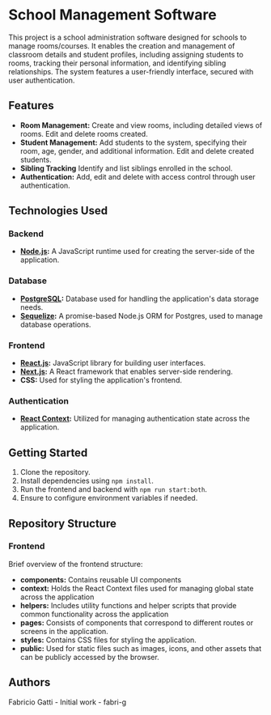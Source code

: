# School Management Software

This project is a school administration software designed for schools to manage rooms/courses. It enables the creation and management of classroom details and student profiles, including assigning students to rooms, tracking their personal information, and identifying sibling relationships. The system features a user-friendly interface, secured with user authentication.

## Features

- **Room Management:** Create and view rooms, including detailed views of rooms. Edit and delete rooms created.
- **Student Management:** Add students to the system, specifying their room, age, gender, and additional information. Edit and delete created students. 
- **Sibling Tracking** Identify and list siblings enrolled in the school.
- **Authentication:** Add, edit and delete with access control through user authentication.

## Technologies Used
### Backend
- **[Node.js](https://nodejs.org/en):** A JavaScript runtime used for creating the server-side of the application.
### Database
- **[PostgreSQL](https://www.postgresql.org/):** Database used for handling the application's data storage needs.
- **[Sequelize](https://sequelize.org/):** A promise-based Node.js ORM for Postgres,  used to manage database operations.
### Frontend
- **[React.js](https://react.dev/):** JavaScript library for building user interfaces.
- **[Next.js](https://nextjs.org/):** A React framework that enables server-side rendering.
- **CSS:** Used for styling the application's frontend.
### Authentication
- **[React Context](https://react.dev/reference/react/createContext):** Utilized for managing authentication state across the application.

## Getting Started
1. Clone the repository.
2. Install dependencies using ```npm install```.
3. Run the frontend and backend with ```npm run start:both```.
4. Ensure to configure environment variables if needed.


## Repository Structure
### Frontend
Brief overview of the frontend structure:
- **components:** Contains reusable UI components
- **context:** Holds the React Context files used for managing global state across the application
- **helpers:** Includes utility functions and helper scripts that provide common functionality across the application
- **pages:** Consists of components that correspond to different routes or screens in the application. 
- **styles:** Contains CSS files for styling the application.
- **public:** Used for static files such as images, icons, and other assets that can be publicly accessed by the browser.

## Authors
Fabricio Gatti - Initial work - fabri-g

